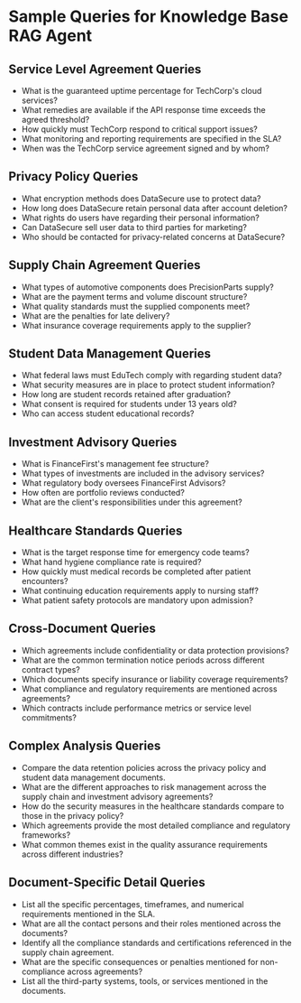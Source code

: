 # Sample Queries for Knowledge Base RAG Agent

## Service Level Agreement Queries
- What is the guaranteed uptime percentage for TechCorp's cloud services?
- What remedies are available if the API response time exceeds the agreed threshold?
- How quickly must TechCorp respond to critical support issues?
- What monitoring and reporting requirements are specified in the SLA?
- When was the TechCorp service agreement signed and by whom?

## Privacy Policy Queries
- What encryption methods does DataSecure use to protect data?
- How long does DataSecure retain personal data after account deletion?
- What rights do users have regarding their personal information?
- Can DataSecure sell user data to third parties for marketing?
- Who should be contacted for privacy-related concerns at DataSecure?

## Supply Chain Agreement Queries
- What types of automotive components does PrecisionParts supply?
- What are the payment terms and volume discount structure?
- What quality standards must the supplied components meet?
- What are the penalties for late delivery?
- What insurance coverage requirements apply to the supplier?

## Student Data Management Queries
- What federal laws must EduTech comply with regarding student data?
- What security measures are in place to protect student information?
- How long are student records retained after graduation?
- What consent is required for students under 13 years old?
- Who can access student educational records?

## Investment Advisory Queries
- What is FinanceFirst's management fee structure?
- What types of investments are included in the advisory services?
- What regulatory body oversees FinanceFirst Advisors?
- How often are portfolio reviews conducted?
- What are the client's responsibilities under this agreement?

## Healthcare Standards Queries
- What is the target response time for emergency code teams?
- What hand hygiene compliance rate is required?
- How quickly must medical records be completed after patient encounters?
- What continuing education requirements apply to nursing staff?
- What patient safety protocols are mandatory upon admission?

## Cross-Document Queries
- Which agreements include confidentiality or data protection provisions?
- What are the common termination notice periods across different contract types?
- Which documents specify insurance or liability coverage requirements?
- What compliance and regulatory requirements are mentioned across agreements?
- Which contracts include performance metrics or service level commitments?

## Complex Analysis Queries
- Compare the data retention policies across the privacy policy and student data management documents.
- What are the different approaches to risk management across the supply chain and investment advisory agreements?
- How do the security measures in the healthcare standards compare to those in the privacy policy?
- Which agreements provide the most detailed compliance and regulatory frameworks?
- What common themes exist in the quality assurance requirements across different industries?

## Document-Specific Detail Queries
- List all the specific percentages, timeframes, and numerical requirements mentioned in the SLA.
- What are all the contact persons and their roles mentioned across the documents?
- Identify all the compliance standards and certifications referenced in the supply chain agreement.
- What are the specific consequences or penalties mentioned for non-compliance across agreements?
- List all the third-party systems, tools, or services mentioned in the documents.
